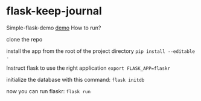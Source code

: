 # flask-keep-journal
Simple-flask-demo
[demo](http://jeffchiang.pythonanywhere.com/)
How to run?

clone the repo

install the app from the root of the project directory
```pip install --editable .```

Instruct flask to use the right application
```export FLASK_APP=flaskr```

initialize the database with this command:
```flask initdb```

now you can run flaskr:
```flask run```
